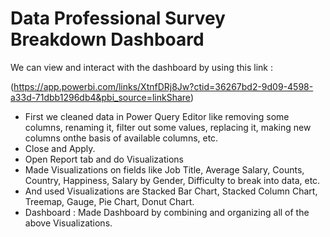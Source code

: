 # Data Professional Survey Breakdown Dashboard

We can view and interact with the dashboard by using this link :

(https://app.powerbi.com/links/XtnfDRj8Jw?ctid=36267bd2-9d09-4598-a33d-71dbb1296db4&pbi_source=linkShare)

* First we cleaned data in Power Query Editor like removing some columns, renaming it, filter out some values, replacing it, making new columns onthe basis of available columns, etc.
* Close and Apply.
* Open Report tab and do Visualizations
* Made Visualizations on fields like Job Title, Average Salary, Counts, Country, Happiness, Salary by Gender, Difficulty to break into data, etc.
* And used Visualizations are Stacked Bar Chart, Stacked Column Chart, Treemap, Gauge, Pie Chart, Donut Chart.
* Dashboard :
       Made Dashboard by combining and organizing all of the above Visualizations.


